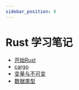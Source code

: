 ```yaml
---
sidebar_position: 0
---
```


# Rust 学习笔记

- [开始Rust](1.开始rust.md)
- [cargo](2.cargo.md)
- [变量与不可变](3.变量与不可变.md)
- [数据类型](4.数据类型.md)